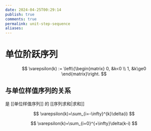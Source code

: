 ```yaml
---
date: 2024-04-25T00:29:14
publish: true
comments: true
permalink: unit-step-sequence
aliases:
---
```


# 单位阶跃序列

$$
\varepsilon(k) := \left\{\begin{matrix}
 0, &k<0 \\
 1, &k\ge0
\end{matrix}\right.
$$

## 与单位样值序列的关系

是 [[单位样值序列]] 的 [[序列求和|求和]]

$$
\varepsilon(k)=\sum_{i=-\infty}^{k}\delta(i)
$$

$$
\varepsilon(k)=\sum_{i=0}^{+\infty}\delta(k-i)
$$
